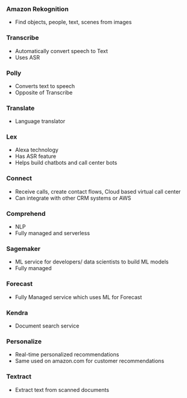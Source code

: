 ### Amazon Rekognition
- Find objects, people, text, scenes from images

### Transcribe
- Automatically convert speech to Text
- Uses ASR

### Polly
- Converts text to speech
- Opposite of Transcribe

### Translate
- Language translator

### Lex
- Alexa technology
- Has ASR feature
- Helps build chatbots and call center bots

### Connect
- Receive calls, create contact flows, Cloud based virtual call center
- Can integrate with other CRM systems or AWS

### Comprehend
- NLP
- Fully managed and serverless

### Sagemaker
- ML service for developers/ data scientists to build ML models
- Fully managed

### Forecast
- Fully Managed service which uses ML for Forecast

### Kendra
- Document search service

### Personalize
- Real-time personalized recommendations
- Same used on amazon.com for customer recommendations

### Textract
- Extract text from scanned documents
